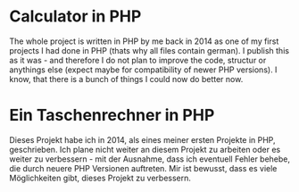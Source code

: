 # Calculator in PHP #

The whole project is written in PHP by me back in 2014 as one of my first projects I had done in PHP (thats why all files contain german).
I publish this as it was - and therefore I do not plan to improve the code, structur or anythings else (expect maybe for compatibility of newer PHP versions).
I know, that there is a bunch of things I could now do better now.

# Ein Taschenrechner in PHP #

Dieses Projekt habe ich in 2014, als eines meiner ersten Projekte in PHP, geschrieben.
Ich plane nicht weiter an diesem Projekt zu arbeiten oder es weiter zu verbessern - mit der Ausnahme, dass ich eventuell Fehler behebe, die durch neuere PHP Versionen auftreten.
Mir ist bewusst, dass es viele Möglichkeiten gibt, dieses Projekt zu verbessern.
